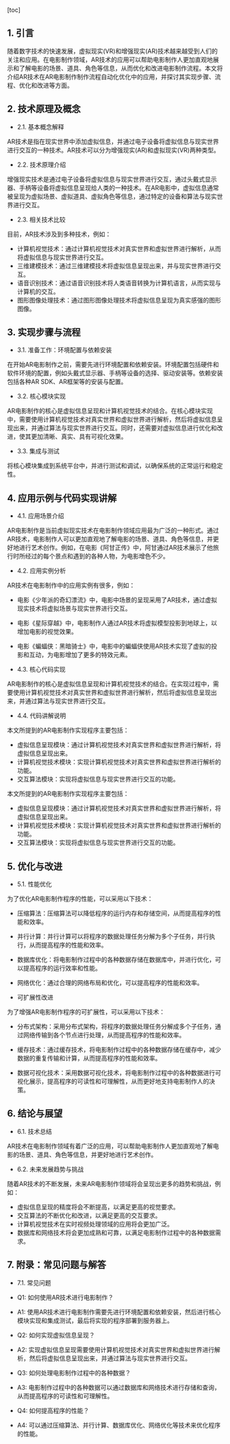 
[toc]                    
                
                
## 1. 引言

随着数字技术的快速发展，虚拟现实(VR)和增强现实(AR)技术越来越受到人们的关注和应用。在电影制作领域，AR技术的应用可以帮助电影制作人更加直观地展示和了解电影的场景、道具、角色等信息，从而优化和改进电影制作流程。本文将介绍AR技术在AR电影制作制作流程自动化优化中的应用，并探讨其实现步骤、流程、优化和改进等方面。

## 2. 技术原理及概念

- 2.1. 基本概念解释

AR技术是指在现实世界中添加虚拟信息，并通过电子设备将虚拟信息与现实世界进行交互的一种技术。AR技术可以分为增强现实(AR)和虚拟现实(VR)两种类型。

- 2.2. 技术原理介绍

增强现实技术是通过电子设备将虚拟信息与现实世界进行交互，通过头戴式显示器、手柄等设备将虚拟信息呈现给人类的一种技术。在AR电影中，虚拟信息通常被呈现为虚拟场景、虚拟道具、虚拟角色等信息，通过特定的设备和算法与现实世界进行交互。

- 2.3. 相关技术比较

目前，AR技术涉及到多种技术，例如：

- 计算机视觉技术：通过计算机视觉技术对真实世界和虚拟世界进行解析，从而将虚拟信息与现实世界进行交互。
- 三维建模技术：通过三维建模技术将虚拟信息呈现出来，并与现实世界进行交互。
- 语音识别技术：通过语音识别技术将人类语音转换为计算机语言，从而实现与计算机的交互。
- 图形图像处理技术：通过图形图像处理技术将虚拟信息呈现为真实感强的图形图像。

## 3. 实现步骤与流程

- 3.1. 准备工作：环境配置与依赖安装

在开始AR电影制作之前，需要先进行环境配置和依赖安装。环境配置包括硬件和软件环境的配置，例如头戴式显示器、手柄等设备的选择、驱动安装等。依赖安装包括各种AR SDK、AR框架等的安装与配置。

- 3.2. 核心模块实现

AR电影制作的核心是虚拟信息呈现和计算机视觉技术的结合。在核心模块实现中，需要使用计算机视觉技术对真实世界和虚拟世界进行解析，然后将虚拟信息呈现出来，并通过算法与现实世界进行交互。同时，还需要对虚拟信息进行优化和改进，使其更加清晰、真实、具有可视化效果。

- 3.3. 集成与测试

将核心模块集成到系统平台中，并进行测试和调试，以确保系统的正常运行和稳定性。

## 4. 应用示例与代码实现讲解

- 4.1. 应用场景介绍

AR电影制作是当前虚拟现实技术在电影制作领域应用最为广泛的一种形式。通过AR技术，电影制作人可以更加直观地了解电影的场景、道具、角色等信息，并更好地进行艺术创作。例如，在电影《阿甘正传》中，阿甘通过AR技术展示了他旅行时所经过的每个景点和遇到的各种人物，为电影增色不少。

- 4.2. 应用实例分析

AR技术在电影制作中的应用实例有很多，例如：

- 电影《少年派的奇幻漂流》中，电影中场景的呈现采用了AR技术，通过虚拟现实技术将虚拟场景与现实世界进行交互。
- 电影《星际穿越》中，电影制作人通过AR技术将虚拟模型投影到地球上，以增加电影的视觉效果。
- 电影《蝙蝠侠：黑暗骑士》中，电影中的蝙蝠侠使用AR技术实现了虚拟的投影和互动，为电影增加了更多的特效元素。

- 4.3. 核心代码实现

AR电影制作的核心是虚拟信息呈现和计算机视觉技术的结合。在实现过程中，需要使用计算机视觉技术对真实世界和虚拟世界进行解析，然后将虚拟信息呈现出来，并通过算法与现实世界进行交互。

- 4.4. 代码讲解说明

本文所提到的AR电影制作实现程序主要包括：

- 虚拟信息呈现模块：通过计算机视觉技术对真实世界和虚拟世界进行解析，将虚拟信息呈现出来。
- 计算机视觉技术模块：实现计算机视觉技术对真实世界和虚拟世界进行解析的功能。
- 交互算法模块：实现将虚拟信息与现实世界进行交互的功能。

本文所提到的AR电影制作实现程序主要包括：

- 虚拟信息呈现模块：通过计算机视觉技术对真实世界和虚拟世界进行解析，将虚拟信息呈现出来。
- 计算机视觉技术模块：实现计算机视觉技术对真实世界和虚拟世界进行解析的功能。
- 交互算法模块：实现将虚拟信息与现实世界进行交互的功能。

## 5. 优化与改进

- 5.1. 性能优化

为了优化AR电影制作程序的性能，可以采用以下技术：

- 压缩算法：压缩算法可以降低程序的运行内存和存储空间，从而提高程序的性能和效率。
- 并行计算：并行计算可以将程序的数据处理任务分解为多个子任务，并行执行，从而提高程序的性能和效率。

- 数据库优化：将电影制作过程中的各种数据存储在数据库中，并进行优化，可以提高程序的运行效率和性能。

- 网络优化：通过合理的网络布局和优化，可以提高程序的性能和效率。

- 可扩展性改进

为了增强AR电影制作程序的可扩展性，可以采用以下技术：

- 分布式架构：采用分布式架构，将程序的数据处理任务分解成多个子任务，通过网络传输到各个节点进行处理，从而提高程序的性能和效率。
- 缓存技术：通过缓存技术，将电影制作过程中的各种数据存储在缓存中，减少数据的重复传输和计算，从而提高程序的性能和效率。

- 数据可视化技术：采用数据可视化技术，将电影制作过程中的各种数据进行可视化展示，提高程序的可读性和可理解性，从而更好地支持电影制作人的决策。

## 6. 结论与展望

- 6.1. 技术总结

AR技术在电影制作领域有着广泛的应用，可以帮助电影制作人更加直观地了解电影的场景、道具、角色等信息，并更好地进行艺术创作。

- 6.2. 未来发展趋势与挑战

随着AR技术的不断发展，未来AR电影制作领域将会呈现出更多的趋势和挑战，例如：

- 虚拟信息呈现的精度将会不断提高，以满足更高的视觉要求。
- 交互算法的不断优化和改进，以满足更高的交互要求。
- 计算机视觉技术在实时视频处理领域的应用将会更加广泛。
- 数据库和网络技术将会更加成熟和可靠，以满足电影制作过程中的各种数据需求。

## 7. 附录：常见问题与解答

- 7.1. 常见问题

- Q1: 如何使用AR技术进行电影制作？
- A1: 使用AR技术进行电影制作需要先进行环境配置和依赖安装，然后进行核心模块实现和集成测试，最后将实现的程序部署到服务器上。
- Q2: 如何实现虚拟信息呈现？
- A2: 实现虚拟信息呈现需要使用计算机视觉技术对真实世界和虚拟世界进行解析，然后将虚拟信息呈现出来，并通过算法与现实世界进行交互。
- Q3: 如何处理电影制作过程中的各种数据？
- A3: 电影制作过程中的各种数据可以通过数据库和网络技术进行存储和查询，从而提高程序的可读性和可理解性。
- Q4: 如何提高程序的性能？
- A4: 可以通过压缩算法、并行计算、数据库优化、网络优化等技术来优化程序的性能。

